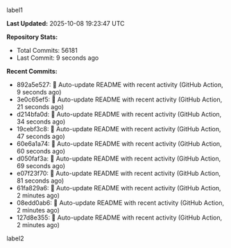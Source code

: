 
label1 
<!-- ACTIVITY_START -->
**Last Updated:** 2025-10-08 19:23:47 UTC

**Repository Stats:**
- Total Commits: 56181
- Last Commit: 9 seconds ago

**Recent Commits:**
- 892a5e527: 🤖 Auto-update README with recent activity (GitHub Action, 9 seconds ago)
- 3e0c65ef5: 🤖 Auto-update README with recent activity (GitHub Action, 21 seconds ago)
- d214bfa0d: 🤖 Auto-update README with recent activity (GitHub Action, 34 seconds ago)
- 19cebf3c8: 🤖 Auto-update README with recent activity (GitHub Action, 47 seconds ago)
- 60e6a1a74: 🤖 Auto-update README with recent activity (GitHub Action, 60 seconds ago)
- d050faf3a: 🤖 Auto-update README with recent activity (GitHub Action, 69 seconds ago)
- e07f23f70: 🤖 Auto-update README with recent activity (GitHub Action, 81 seconds ago)
- 61fa829a6: 🤖 Auto-update README with recent activity (GitHub Action, 2 minutes ago)
- 08edd0ab6: 🤖 Auto-update README with recent activity (GitHub Action, 2 minutes ago)
- 127d8e355: 🤖 Auto-update README with recent activity (GitHub Action, 2 minutes ago)
<!-- ACTIVITY_END -->

label2
